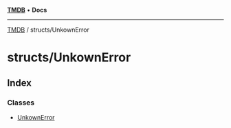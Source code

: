 [**TMDB**](../../README.md) • **Docs**

***

[TMDB](../../README.md) / structs/UnkownError

# structs/UnkownError

## Index

### Classes

- [UnkownError](classes/UnkownError.md)
